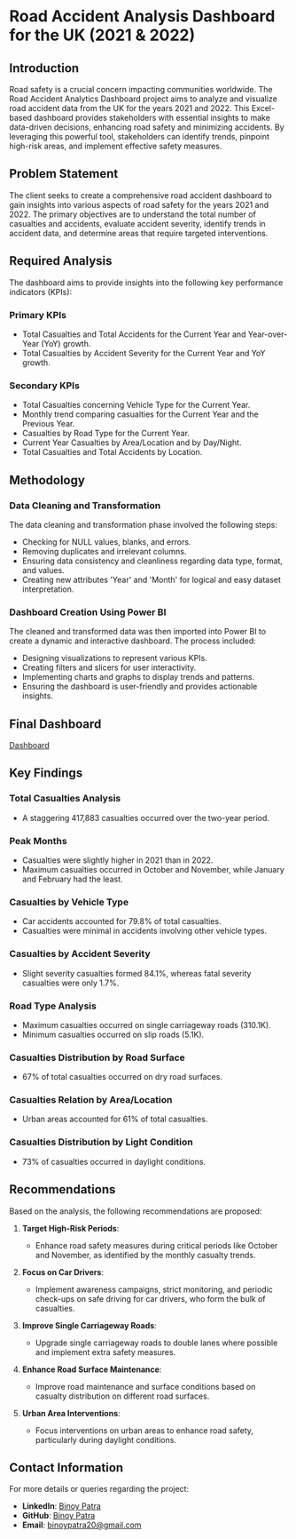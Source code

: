 # Road Accident Analysis Dashboard for the UK (2021 & 2022)

## Introduction

Road safety is a crucial concern impacting communities worldwide. The Road Accident Analytics Dashboard project aims to analyze and visualize road accident data from the UK for the years 2021 and 2022. This Excel-based dashboard provides stakeholders with essential insights to make data-driven decisions, enhancing road safety and minimizing accidents. By leveraging this powerful tool, stakeholders can identify trends, pinpoint high-risk areas, and implement effective safety measures.

## Problem Statement

The client seeks to create a comprehensive road accident dashboard to gain insights into various aspects of road safety for the years 2021 and 2022. The primary objectives are to understand the total number of casualties and accidents, evaluate accident severity, identify trends in accident data, and determine areas that require targeted interventions.

## Required Analysis

The dashboard aims to provide insights into the following key performance indicators (KPIs):

### Primary KPIs
- Total Casualties and Total Accidents for the Current Year and Year-over-Year (YoY) growth.
- Total Casualties by Accident Severity for the Current Year and YoY growth.

### Secondary KPIs
- Total Casualties concerning Vehicle Type for the Current Year.
- Monthly trend comparing casualties for the Current Year and the Previous Year.
- Casualties by Road Type for the Current Year.
- Current Year Casualties by Area/Location and by Day/Night.
- Total Casualties and Total Accidents by Location.

## Methodology

### Data Cleaning and Transformation

The data cleaning and transformation phase involved the following steps:
- Checking for NULL values, blanks, and errors.
- Removing duplicates and irrelevant columns.
- Ensuring data consistency and cleanliness regarding data type, format, and values.
- Creating new attributes 'Year' and 'Month' for logical and easy dataset interpretation.

### Dashboard Creation Using Power BI

The cleaned and transformed data was then imported into Power BI to create a dynamic and interactive dashboard. The process included:
- Designing visualizations to represent various KPIs.
- Creating filters and slicers for user interactivity.
- Implementing charts and graphs to display trends and patterns.
- Ensuring the dashboard is user-friendly and provides actionable insights.

## Final Dashboard 

[Dashboard](https://github.com/binoy-patra/Road-Accident-Analysis-Dashboard-for-the-UK/blob/main/Images/Final%20Dashboard%20Image.PNG)

## Key Findings

### Total Casualties Analysis
- A staggering 417,883 casualties occurred over the two-year period.

### Peak Months
- Casualties were slightly higher in 2021 than in 2022.
- Maximum casualties occurred in October and November, while January and February had the least.

### Casualties by Vehicle Type
- Car accidents accounted for 79.8% of total casualties.
- Casualties were minimal in accidents involving other vehicle types.

### Casualties by Accident Severity
- Slight severity casualties formed 84.1%, whereas fatal severity casualties were only 1.7%.

### Road Type Analysis
- Maximum casualties occurred on single carriageway roads (310.1K).
- Minimum casualties occurred on slip roads (5.1K).

### Casualties Distribution by Road Surface
- 67% of total casualties occurred on dry road surfaces.

### Casualties Relation by Area/Location
- Urban areas accounted for 61% of total casualties.

### Casualties Distribution by Light Condition
- 73% of casualties occurred in daylight conditions.

## Recommendations

Based on the analysis, the following recommendations are proposed:

1. **Target High-Risk Periods**:
   - Enhance road safety measures during critical periods like October and November, as identified by the monthly casualty trends.

2. **Focus on Car Drivers**:
   - Implement awareness campaigns, strict monitoring, and periodic check-ups on safe driving for car drivers, who form the bulk of casualties.

3. **Improve Single Carriageway Roads**:
   - Upgrade single carriageway roads to double lanes where possible and implement extra safety measures.

4. **Enhance Road Surface Maintenance**:
   - Improve road maintenance and surface conditions based on casualty distribution on different road surfaces.

5. **Urban Area Interventions**:
   - Focus interventions on urban areas to enhance road safety, particularly during daylight conditions.

## Contact Information

For more details or queries regarding the project:

- **LinkedIn**: [Binoy Patra](https://www.linkedin.com/in/binoy-patra-b9277b1b2?utm_source=share&utm_campaign=share_via&utm_content=profile&utm_medium=android_app)
- **GitHub**: [Binoy Patra](https://github.com/binoy-patra)
- **Email**: binoypatra20@gmail.com
